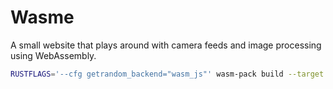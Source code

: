 # Wasme

A small website that plays around with camera feeds and image processing using WebAssembly.

```bash
RUSTFLAGS='--cfg getrandom_backend="wasm_js"' wasm-pack build --target web
```
